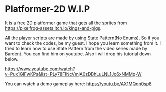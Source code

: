 # Platformer-2D W.I.P
It is a free 2D platformer game that gets all the sprites from https://pixelfrog-assets.itch.io/kings-and-pigs.

All the player scripts are made by using State Pattern(No Enums). So if you want to check the codes, be my guest. I hope you learn something from it. I tried to learn how to use State Pattern from the video series made by Bardent. You can find him on youtube. Also I will drop his tutorial down below.

https://www.youtube.com/watch?v=Pux1GlFwKPs&list=PLy78FINcVmjA0zDBhLuLNL1Jo6xNMMq-W

You can watch a demo gameplay here:
https://youtu.be/AX1MQqn0sp8
